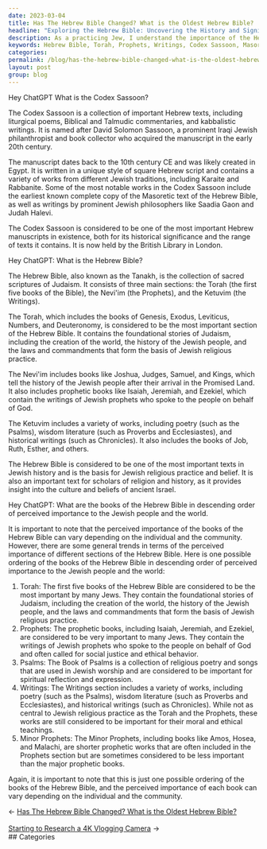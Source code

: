```yaml
---
date: 2023-03-04
title: Has The Hebrew Bible Changed? What is the Oldest Hebrew Bible?
headline: "Exploring the Hebrew Bible: Uncovering the History and Significance of the Torah, Prophets, and Writings."
description: As a practicing Jew, I understand the importance of the Hebrew Bible, which is composed of the Torah, Prophets, and Writings. The Codex Sassoon is a 10th century collection of these sacred texts, including the earliest known complete copy of the Masoretic text, as well as writings from prominent Jewish philosophers. I recognize the importance of the Torah and the Prophets, and appreciate the moral and ethical teachings of the literature and historical writings.
keywords: Hebrew Bible, Torah, Prophets, Writings, Codex Sassoon, Masoretic Text, Jewish Philosophy, Liturgical Poems, Biblical Commentaries, Talmudic Commentaries, Kabbalistic Writings, Judaism, Proverbs, Ecclesiastes, Historical Writings, Chronicles, Minor Prophets, Amos, Hosea, Malachi
categories: 
permalink: /blog/has-the-hebrew-bible-changed-what-is-the-oldest-hebrew-bible/
layout: post
group: blog
---
```



Hey ChatGPT What is the Codex Sassoon?

The Codex Sassoon is a collection of important Hebrew texts, including
liturgical poems, Biblical and Talmudic commentaries, and kabbalistic writings.
It is named after David Solomon Sassoon, a prominent Iraqi Jewish
philanthropist and book collector who acquired the manuscript in the early 20th
century.

The manuscript dates back to the 10th century CE and was likely created in
Egypt. It is written in a unique style of square Hebrew script and contains a
variety of works from different Jewish traditions, including Karaite and
Rabbanite. Some of the most notable works in the Codex Sassoon include the
earliest known complete copy of the Masoretic text of the Hebrew Bible, as well
as writings by prominent Jewish philosophers like Saadia Gaon and Judah Halevi.

The Codex Sassoon is considered to be one of the most important Hebrew
manuscripts in existence, both for its historical significance and the range of
texts it contains. It is now held by the British Library in London.

Hey ChatGPT: What is the Hebrew Bible?

The Hebrew Bible, also known as the Tanakh, is the collection of sacred
scriptures of Judaism. It consists of three main sections: the Torah (the first
five books of the Bible), the Nevi'im (the Prophets), and the Ketuvim (the
Writings).

The Torah, which includes the books of Genesis, Exodus, Leviticus, Numbers, and
Deuteronomy, is considered to be the most important section of the Hebrew
Bible. It contains the foundational stories of Judaism, including the creation
of the world, the history of the Jewish people, and the laws and commandments
that form the basis of Jewish religious practice.

The Nevi'im includes books like Joshua, Judges, Samuel, and Kings, which tell
the history of the Jewish people after their arrival in the Promised Land. It
also includes prophetic books like Isaiah, Jeremiah, and Ezekiel, which contain
the writings of Jewish prophets who spoke to the people on behalf of God.

The Ketuvim includes a variety of works, including poetry (such as the Psalms),
wisdom literature (such as Proverbs and Ecclesiastes), and historical writings
(such as Chronicles). It also includes the books of Job, Ruth, Esther, and
others.

The Hebrew Bible is considered to be one of the most important texts in Jewish
history and is the basis for Jewish religious practice and belief. It is also
an important text for scholars of religion and history, as it provides insight
into the culture and beliefs of ancient Israel.

Hey ChatGPT: What are the books of the Hebrew Bible in descending order of
perceived importance to the Jewish people and the world.

It is important to note that the perceived importance of the books of the Hebrew Bible can vary depending on the individual and the community. However, there are some general trends in terms of the perceived importance of different sections of the Hebrew Bible. Here is one possible ordering of the books of the Hebrew Bible in descending order of perceived importance to the Jewish people and the world:

1. Torah: The first five books of the Hebrew Bible are considered to be the most important by many Jews. They contain the foundational stories of Judaism, including the creation of the world, the history of the Jewish people, and the laws and commandments that form the basis of Jewish religious practice.
1. Prophets: The prophetic books, including Isaiah, Jeremiah, and Ezekiel, are considered to be very important to many Jews. They contain the writings of Jewish prophets who spoke to the people on behalf of God and often called for social justice and ethical behavior.
1. Psalms: The Book of Psalms is a collection of religious poetry and songs that are used in Jewish worship and are considered to be important for spiritual reflection and expression.
1. Writings: The Writings section includes a variety of works, including poetry (such as the Psalms), wisdom literature (such as Proverbs and Ecclesiastes), and historical writings (such as Chronicles). While not as central to Jewish religious practice as the Torah and the Prophets, these works are still considered to be important for their moral and ethical teachings.
1. Minor Prophets: The Minor Prophets, including books like Amos, Hosea, and Malachi, are shorter prophetic works that are often included in the Prophets section but are sometimes considered to be less important than the major prophetic books.

Again, it is important to note that this is just one possible ordering of the books of the Hebrew Bible, and the perceived importance of each book can vary depending on the individual and the community.


<div class="arrow-links"><div class="post-nav-prev"><span class="arrow">&larr;&nbsp;</span><a href="/blog/has-the-hebrew-bible-changed-what-is-the-oldest-hebrew-bible/">Has The Hebrew Bible Changed? What is the Oldest Hebrew Bible?</a></div> &nbsp; <div class="post-nav-next"><a href="/blog/starting-to-research-a-4k-vlogging-camera/">Starting to Research a 4K Vlogging Camera</a><span class="arrow">&nbsp;&rarr;</span></div></div>
## Categories

<ul></ul>